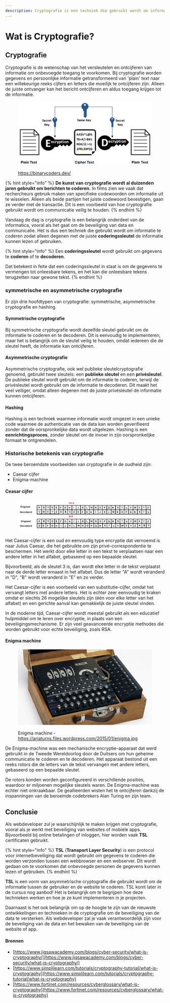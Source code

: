 ```yaml
---
description: Cryptografie is een techniek die gebruikt wordt om informatie te beveiligen.
---
```


# Wat is Cryptografie?

## Cryptografie

Cryptografie is de wetenschap van het versleutelen en ontcijferen van informatie om onbevoegde toegang te voorkomen. Bij cryptografie worden gegevens en persoonlijke informatie getransformeerd van 'plain' text naar een willekeurige reeks cijfers en letters die moeilijk te ontcijferen zijn. Alleen de juiste ontvanger kan het bericht ontcijferen en aldus toegang krijgen tot de informatie.

<figure><img src="../../.gitbook/assets/image (1) (1).png" alt=""><figcaption><p><a href="https://binarycoders.dev/">https://binarycoders.dev/</a></p></figcaption></figure>

{% hint style="info" %}
**De kunst van cryptografie wordt al duizenden jaren gebruikt om berichten te coderen.** In films zien we vaak dat rechercheurs gebruik maken van specifieke codewoorden om informatie uit te wisselen. Alleen als beide partijen het juiste codewoord bevestigen, gaan ze verder met de transactie. Dit is een voorbeeld van hoe cryptografie gebruikt wordt om communicatie veilig te houden.
{% endhint %}

Vandaag de dag is cryptografie is een belangrijk onderdeel van de informatica, vooral als het gaat om de beveiliging van data en communicatie. Het is dus een techniek die gebruikt wordt om informatie te coderen zodat alleen degenen met de juiste **coderingssleutel** de informatie kunnen lezen of gebruiken.

{% hint style="info" %}
Een **coderingssleutel** wordt gebruikt om gegevens te **coderen** of te **decoderen**.

Dat betekent in feite dat een coderingssleutel in staat is om de gegevens te vermengen tot onleesbare tekens, en het kan die onleesbare tekens terugzetten naar gewone tekst.
{% endhint %}

### symmetrische en asymmetrische cryptografie

Er zijn drie hoofdtypen van cryptografie: symmetrische, asymmetrische cryptografie en hashing.&#x20;

#### Symmetrische cryptografie

Bij symmetrische cryptografie wordt dezelfde sleutel gebruikt om de informatie te coderen en te decoderen. Dit is eenvoudig te implementeren, maar het is belangrijk om de sleutel veilig te houden, omdat iedereen die de sleutel heeft, de informatie kan ontcijferen.

#### Asymmetrische cryptografie

Asymmetrische cryptografie, ook wel publieke sleutelcryptografie genoemd, gebruikt twee sleutels: een **publieke sleutel** en een **privésleutel**. De publieke sleutel wordt gebruikt om de informatie te coderen, terwijl de privésleutel wordt gebruikt om de informatie te decoderen. Dit maakt het veel veiliger, omdat alleen degenen met de juiste privésleutel de informatie kunnen ontcijferen.

#### Hashing

Hashing is een techniek waarmee informatie wordt omgezet in een unieke code waarmee de authenticatie van de data kan worden geverifieerd zonder dat de oorspronkelijke data wordt uitgelezen. Hashing is een **eenrichtingsproces**, zonder sleutel om de invoer in zijn oorspronkelijke formaat te ontgrendelen.

### Historische betekenis van cryptografie

De twee beroemdste voorbeelden van cryptografie in de oudheid zijn:

* Caesar cijfer
* Enigma-machine

#### Ceasar cijfer

<figure><img src="../../.gitbook/assets/image (26).png" alt=""><figcaption></figcaption></figure>

Het Caesar-cijfer is een oud en eenvoudig type encryptie dat vernoemd is naar Julius Caesar, die het gebruikte om zijn privé-correspondentie te beschermen. Het werkt door elke letter in een tekst te verplaatsen naar een andere letter in het alfabet, gebaseerd op een bepaalde sleutel.

Bijvoorbeeld, als de sleutel 3 is, dan wordt elke letter in de tekst verplaatst naar de derde letter ernaast in het alfabet. Dus de letter "A" wordt veranderd in "D", "B" wordt veranderd in "E" en zo verder.

Het Caesar-cijfer is een voorbeeld van een substitutie-cijfer, omdat het vervangt letters met andere letters. Het is echter zeer eenvoudig te kraken omdat er slechts 26 mogelijke sleutels zijn (één voor elke letter van het alfabet) en een gerichte aanval kan gemakkelijk de juiste sleutel vinden.

In de moderne tijd, Caesar-cijfer wordt meestal gebruikt als een educatief hulpmiddel om te leren over encryptie, in plaats van een beveiligingsmechanisme. Er zijn veel geavanceerde encryptie methodes die worden gebruikt voor echte beveiliging, zoals RSA.

#### Enigma machine

<figure><img src="../../.gitbook/assets/image (11).png" alt=""><figcaption><p>Enigma machine - <a href="https://ariaturns.files.wordpress.com/2015/01/enigma.jpg">https://ariaturns.files.wordpress.com/2015/01/enigma.jpg</a></p></figcaption></figure>

De Enigma-machine was een mechanische encryptie-apparaat dat werd gebruikt in de Tweede Wereldoorlog door de Duitsers om hun geheime communicatie te coderen en te decoderen. Het apparaat bestond uit een reeks rotors die de letters van de tekst vervangen met andere letters, gebaseerd op een bepaalde sleutel.

De rotors konden worden geconfigureerd in verschillende posities, waardoor er miljoenen mogelijke sleutels waren. De Enigma-machine was echter niet onkraakbaar. De geallieerden wisten het te ontcijferen dankzij de inspanningen van de beroemde codebrekers Alan Turing en zijn team.

## Conclusie

Als webdeveloper zul je waarschijnlijk te maken krijgen met cryptografie, vooral als je werkt met beveiliging van websites of mobiele apps. Bijvoorbeeld bij online betalingen of inloggen, hier worden vaak **TSL** certificaten gebruikt.&#x20;

{% hint style="info" %}
**TSL** (**Transport Layer Security**) is een protocol voor internetbeveiliging dat wordt gebruikt om gegevens te coderen die worden verzonden tussen een webbrowser en een webserver. Dit wordt gedaan om te voorkomen dat onbevoegde personen de gegevens kunnen lezen of gebruiken.
{% endhint %}

**TSL** is een vorm van asymmetrische cryptografie die gebruikt wordt om de informatie tussen de gebruiker en de website te coderen. TSL komt later in de cursus nog aanbod! Het is belangrijk om te begrijpen hoe deze technieken werken en hoe je ze kunt implementeren in je projecten.&#x20;

Daarnaast is het ook belangrijk om op de hoogte te zijn van de nieuwste ontwikkelingen en technieken in de cryptografie om de beveiliging van de data te versterken. Als webdeveloper zal je vaak verantwoordelijk zijn voor de beveiliging van de data en het bewaken van de beveiliging van de website of app.

#### Bronnen

* [https://www.jigsawacademy.com/blogs/cyber-security/what-is-cryptography/](https://www.jigsawacademy.com/blogs/cyber-security/what-is-cryptography/)
* [https://www.simplilearn.com/tutorials/cryptography-tutorial/what-is-cryptography](https://www.simplilearn.com/tutorials/cryptography-tutorial/what-is-cryptography)
* [https://www.fortinet.com/resources/cyberglossary/what-is-cryptography](https://www.fortinet.com/resources/cyberglossary/what-is-cryptography)
